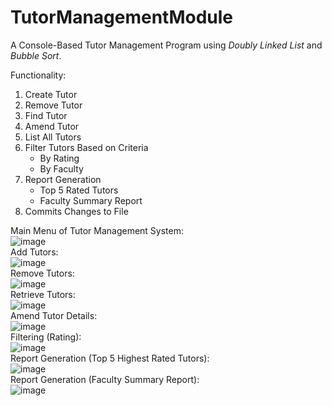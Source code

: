 # TutorManagementModule
A Console-Based Tutor Management Program using *Doubly Linked List* and *Bubble Sort*.

Functionality: 
  1. Create Tutor
  2. Remove Tutor
  3. Find Tutor
  4. Amend Tutor
  5. List All Tutors
  6. Filter Tutors Based on Criteria
     - By Rating
     - By Faculty
  7. Report Generation
     - Top 5 Rated Tutors
     - Faculty Summary Report
  8. Commits Changes to File

Main Menu of Tutor Management System:<br>
![image](https://github.com/Bernardbyy/TutorManagementModule/assets/75737130/fb9ecb72-3e3d-4f5a-801f-c42d1c03699b)
<br>
Add Tutors: <br>
![image](https://github.com/Bernardbyy/TutorManagementModule/assets/75737130/047ce20f-8e42-4719-abf7-39c7186a878b)
<br>
Remove Tutors: <br>
![image](https://github.com/Bernardbyy/TutorManagementModule/assets/75737130/01659483-8f8d-4be8-af1a-f71e0a6549b6)
<br>
Retrieve Tutors: <br>
![image](https://github.com/Bernardbyy/TutorManagementModule/assets/75737130/9243e994-9691-470b-b6c3-1776abc57658)
<br>
Amend Tutor Details:<br>
![image](https://github.com/Bernardbyy/TutorManagementModule/assets/75737130/b57862b1-c788-4aec-9ef2-a34ec338b1c3)
<br>
Filtering (Rating): <br>
![image](https://github.com/Bernardbyy/TutorManagementModule/assets/75737130/5b254a4a-c77d-4e44-b0b5-68e3440a90dc)
<br>
Report Generation (Top 5 Highest Rated Tutors): <br>
![image](https://github.com/Bernardbyy/TutorManagementModule/assets/75737130/cbb6f58c-998f-48b7-857d-3874e2eee51d)
<br>
Report Generation (Faculty Summary Report): <br>
![image](https://github.com/Bernardbyy/TutorManagementModule/assets/75737130/d35a8ec6-4731-4bb2-ab1a-a00031a8729b)
<br>
